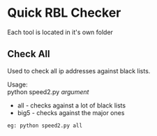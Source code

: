 # Quick  RBL Checker

Each tool is located in it's own folder

## Check All
Used to check all ip addresses against black lists.

Usage:<br>
python speed2.py *argument*
  * all - checks against a lot of black lists
  * big5 - checks against the major ones
```
eg: python speed2.py all
```